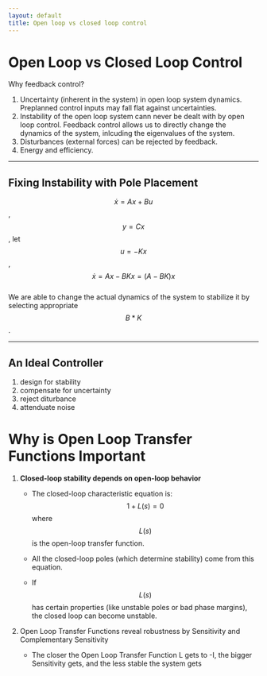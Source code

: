 ```yaml
---
layout: default
title: Open loop vs closed loop control
---
```


# Open Loop vs Closed Loop Control
Why feedback control?
1. Uncertainty (inherent in the system) in open loop system dynamics. Preplanned control inputs may fall flat against uncertainties.
2. Instability of the open loop system cann never be dealt with by open loop control. Feedback control allows us to directly change the dynamics of the system, inlcuding the eigenvalues of the system.
3. Disturbances (external forces) can be rejected by feedback.
4. Energy and efficiency.

---

## Fixing Instability with Pole Placement
$$
\dot{x}=Ax + Bu$$, $$y=Cx$$, let $$u=-Kx$$, $$\dot{x}=Ax-BKx=(A-BK)x
$$
<br>
We are able to change the actual dynamics of the system to stabilize it by selecting appropriate $$B*K$$.

---
## An Ideal Controller
1. design for stability
2. compensate for uncertainty
3. reject diturbance
4. attenduate noise

# Why is Open Loop Transfer Functions Important

1. **Closed-loop stability depends on open-loop behavior**
    - The closed-loop characteristic equation is:
    $$
    1+L(s)=0
    $$
    where $$L(s)$$ is the open-loop transfer function.

    - All the closed-loop poles (which determine stability) come from this equation.

    - If $$L(s)$$ has certain properties (like unstable poles or bad phase margins), the closed loop can become unstable.

2. Open Loop Transfer Functions reveal robustness by Sensitivity and Complementary Sensitivity
    - The closer the Open Loop Transfer Function L gets to -I, the bigger Sensitivity gets, and the less stable the system gets
